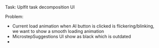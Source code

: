 Task: Uplfit task decomposition UI

Problem:
- Current load animation when AI button is clicked is flickering/blinking, we want to show a smooth loading animation
- MicrostepSuggestions UI show as black which is outdated
- 